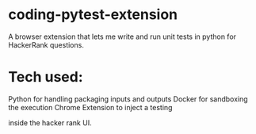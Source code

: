 # coding-pytest-extension
A browser extension that lets me write and run unit tests in python for HackerRank questions.

# Tech used:
Python for handling packaging inputs and outputs
Docker for sandboxing the execution 
Chrome Extension to inject a testing <div> inside the hacker rank UI.
